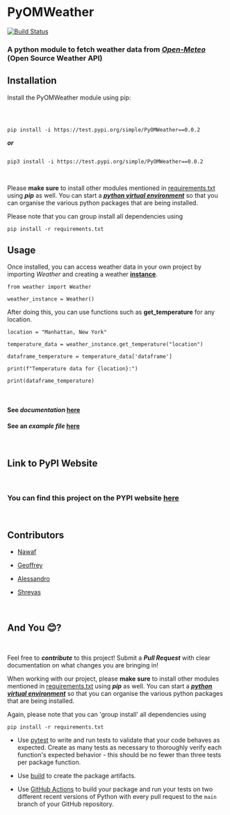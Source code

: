 # PyOMWeather
[![Build Status](https://github.com/software-students-fall2023/3-python-package-exercise-team1-pt3/actions/workflows/python-package.yml/badge.svg)](https://github.com/software-students-fall2023/3-python-package-exercise-team1-pt3/actions/workflows/python-package.yml)


### A python module to fetch weather data from ***[Open-Meteo](https://open-meteo.com/)*** (Open Source Weather API)

## Installation

Install the PyOMWeather module using pip:

</br>


```

pip install -i https://test.pypi.org/simple/PyOMWeather==0.0.2

```

***or*** 


```

pip3 install -i https://test.pypi.org/simple/PyOMWeather==0.0.2

```
</br>

Please **make sure** to install other modules mentioned in [requirements.txt](https://github.com/software-students-fall2023/3-python-package-exercise-team1-pt3/blob/shreyas/requirements.txt) using ***pip*** as well. You can start a ***[python virtual environment](https://packaging.python.org/en/latest/tutorials/managing-dependencies/)*** so that you can organise the various python packages that are being installed. 

Please note that you can group install all dependencies using 

```
pip install -r requirements.txt
```



## Usage

Once installed, you can access weather data in your own project by importing *Weather* and creating a weather **[instance](https://www.techtarget.com/whatis/definition/instance#:~:text=In%20the%20Python%20programming%20language,an%20object%20of%20that%20class.)**.

```
from weather import Weather

weather_instance = Weather()
```

After doing this, you can use functions such as **get_temperature** for any location.

```
location = "Manhattan, New York"

temperature_data = weather_instance.get_temperature("location")

dataframe_temperature = temperature_data['dataframe']

print(f"Temperature data for {location}:")

print(dataframe_temperature)
```
</br>


#### See ***documentation*** [here](https://github.com/software-students-fall2023/3-python-package-exercise-team1-pt3/blob/shreyas/Documentation.md)


#### See an ***example file*** [here](https://github.com/software-students-fall2023/3-python-package-exercise-team1-pt3/blob/shreyas/src/__main__.py)

</br>

## Link to PyPI Website

</br>

### You can find this project on the **PYPI website** [here]()
</br>



## Contributors

- [Nawaf](https://github.com/Verse1)

- [Geoffrey](https://github.com/geoffreybudiman91)

- [Alessandro](https://github.com/alessandrolandi)

- [Shreyas](https://github.com/ShreyasUjagar)

</br>


## And You 😊?
</br>

Feel free to ***contribute*** to this project! Submit a ***Pull Request*** with clear documentation on what changes you are bringing in! 

When working with our project, please **make sure** to install other modules mentioned in [requirements.txt](https://github.com/software-students-fall2023/3-python-package-exercise-team1-pt3/blob/shreyas/requirements.txt) using ***pip*** as well. You can start a ***[python virtual environment](https://packaging.python.org/en/latest/tutorials/managing-dependencies/)*** so that you can organise the various python packages that are being installed. 

Again, please note that you can 'group install' all dependencies using 

```
pip install -r requirements.txt
```

- Use [pytest](https://docs.pytest.org/en/latest/) to write and run tests to validate that your code behaves as expected. Create as many tests as necessary to thoroughly verify each function's expected behavior - this should be no fewer than three tests per package function.
  
- Use [build](https://pypa-build.readthedocs.io/en/stable/index.html) to create the package artifacts.
- Use [GitHub Actions](https://github.com/actions) to build your package and run your tests on two different recent versions of Python with every pull request to the `main` branch of your GitHub repository.



